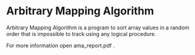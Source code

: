 # Arbitrary Mapping Algorithm
<p>Arbitrary Mapping Algorithm is a program to sort array values in a random order that is impossible to track using any logical procedure.<p>
<p>For more information open ama_report.pdf .<p>
